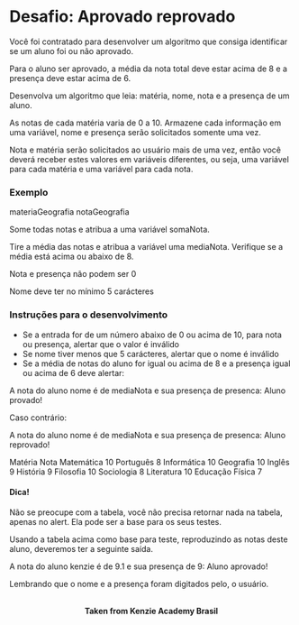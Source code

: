 <h1>Desafio: Aprovado reprovado</h1>

Você foi contratado para desenvolver um algoritmo que consiga identificar se um aluno foi ou não aprovado.

Para o aluno ser aprovado, a média da nota total deve estar acima de 8 e a presença deve estar acima de 6.

Desenvolva um algoritmo que leia:
matéria, nome, nota e a presença de um aluno.

As notas de cada matéria varia de 0 a 10. Armazene cada informação em uma variável, nome e presença serão solicitados somente uma vez.

Nota e matéria serão solicitados ao usuário mais de uma vez, então você deverá receber estes valores em variáveis diferentes, ou seja, uma variável para cada matéria e uma variável para cada nota.

<h3>Exemplo</h3>

materiaGeografia
notaGeografia

Some todas notas e atribua a uma variável somaNota.

Tire a média das notas e atribua a variável uma mediaNota. Verifique se a média está acima ou abaixo de 8.

Nota e presença não podem ser 0

Nome deve ter no mínimo 5 carácteres

<h3>Instruções para o desenvolvimento</h3>

- Se a entrada for de um número abaixo de 0 ou acima de 10, para nota ou presença, alertar que o valor é inválido
- Se nome tiver menos que 5 carácteres, alertar que o nome é inválido
- Se a média de notas do aluno for igual ou acima de 8 e a presença igual ou acima de 6 deve alertar:

A nota do aluno nome é de mediaNota e sua presença de presenca: Aluno provado!

Caso contrário:

A nota do aluno nome é de mediaNota e sua presença de presenca: Aluno reprovado!

Matéria	Nota
Matemática	10
Português	8
Informática	10
Geografia	10
Inglês	9
História	9
Filosofia	10
Sociologia	8
Literatura	10
Educação Física	7

<h4>Dica!</h4>
Não se preocupe com a tabela, você não precisa retornar nada na tabela, apenas no alert. Ela pode ser a base para os seus testes.

Usando a tabela acima como base para teste, reproduzindo as notas deste aluno, deveremos ter a seguinte saída.

A nota do aluno kenzie é de 9.1 e sua presença de 9: Aluno aprovado!

Lembrando que o nome e a presença foram digitados pelo, o usuário.
<br>
<br>

<p align="center"><b>Taken from Kenzie Academy Brasil</b></p>
